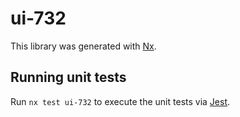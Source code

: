 # ui-732

This library was generated with [Nx](https://nx.dev).

## Running unit tests

Run `nx test ui-732` to execute the unit tests via [Jest](https://jestjs.io).
